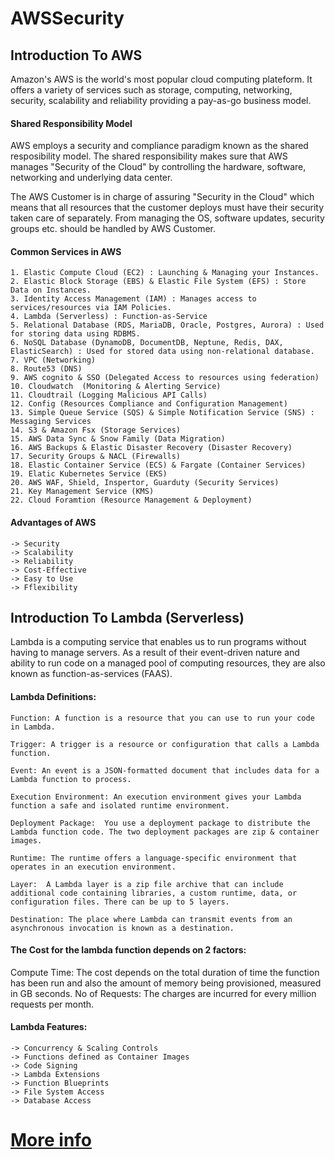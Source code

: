 # AWSSecurity

## Introduction To AWS

Amazon's AWS is the world's most popular cloud computing plateform. It offers a variety of services such as storage, computing, networking, security, scalability and reliability providing a pay-as-go business model.

#### Shared Responsibility Model

AWS employs a security and compliance paradigm known as the shared resposibility model. The shared responsibility makes sure that AWS manages "Security of the Cloud" by controlling the hardware, software, networking and underlying data center.

The AWS Customer is in charge of assuring "Security in the Cloud" which means that all resources that the customer deploys must have their security taken care of separately. From managing the OS, software updates, security groups etc. should be handled by AWS Customer.

#### Common Services in AWS

```
1. Elastic Compute Cloud (EC2) : Launching & Managing your Instances.
2. Elastic Block Storage (EBS) & Elastic File System (EFS) : Store Data on Instances.
3. Identity Access Management (IAM) : Manages access to services/resources via IAM Policies.
4. Lambda (Serverless) : Function-as-Service
5. Relational Database (RDS, MariaDB, Oracle, Postgres, Aurora) : Used for storing data using RDBMS.
6. NoSQL Database (DynamoDB, DocumentDB, Neptune, Redis, DAX, ElasticSearch) : Used for stored data using non-relational database.
7. VPC (Networking)
8. Route53 (DNS)
9. AWS cognito & SSO (Delegated Access to resources using federation)
10. Cloudwatch  (Monitoring & Alerting Service)
11. Cloudtrail (Logging Malicious API Calls)
12. Config (Resources Compliance and Configuration Management)
13. Simple Queue Service (SQS) & Simple Notification Service (SNS) : Messaging Services
14. S3 & Amazon Fsx (Storage Services)
15. AWS Data Sync & Snow Family (Data Migration)
16. AWS Backups & Elastic Disaster Recovery (Disaster Recovery)
17. Security Groups & NACL (Firewalls)
18. Elastic Container Service (ECS) & Fargate (Container Services)
19. Elatic Kubernetes Service (EKS) 
20. AWS WAF, Shield, Inspertor, Guarduty (Security Services)
21. Key Management Service (KMS)
22. Cloud Foramtion (Resource Management & Deployment)
```
#### Advantages of AWS
```
-> Security
-> Scalability
-> Reliability
-> Cost-Effective
-> Easy to Use
-> Fflexibility
```

## Introduction To Lambda (Serverless)

Lambda is a computing service that enables us to run programs without having to manage servers. As a result of their event-driven nature and ability to run code on a managed pool of computing resources, they are also known as function-as-services (FAAS).

#### Lambda Definitions:

```
Function: A function is a resource that you can use to run your code in Lambda.

Trigger: A trigger is a resource or configuration that calls a Lambda function.

Event: An event is a JSON-formatted document that includes data for a Lambda function to process. 

Execution Environment: An execution environment gives your Lambda function a safe and isolated runtime environment. 

Deployment Package:  You use a deployment package to distribute the Lambda function code. The two deployment packages are zip & container images.

Runtime: The runtime offers a language-specific environment that operates in an execution environment.

Layer:  A Lambda layer is a zip file archive that can include additional code containing libraries, a custom runtime, data, or configuration files. There can be up to 5 layers.

Destination: The place where Lambda can transmit events from an asynchronous invocation is known as a destination.
```
#### The Cost for the lambda function depends on 2 factors:

Compute Time: The cost depends on the total duration of time the function has been run and also the amount of memory being provisioned, measured in GB seconds. 
No of Requests: The charges are incurred for every million requests per month.

#### Lambda Features:

```
-> Concurrency & Scaling Controls
-> Functions defined as Container Images
-> Code Signing
-> Lambda Extensions
-> Function Blueprints
-> File System Access
-> Database Access
```
# [More info](https://docs.aws.amazon.com/AWSEC2/latest/UserGuide/concepts.html)
